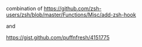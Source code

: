 combination of https://github.com/zsh-users/zsh/blob/master/Functions/Misc/add-zsh-hook

and 

https://gist.github.com/puffnfresh/4151775
